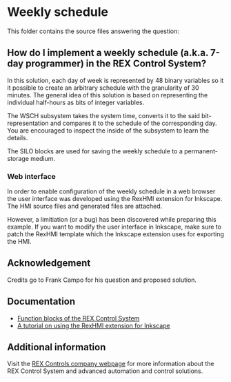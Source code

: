 Weekly schedule 
===============
 
This folder contains the source files answering the question:

## How do I implement a weekly schedule (a.k.a. 7-day programmer) in the REX Control System? ##

In this solution, each day of week is represented by 48 binary variables so it it possible to create an arbitrary schedule with the granularity of 30 minutes. The general idea of this solution is based on representing the individual half-hours as bits of integer variables.  

The WSCH subsystem takes the system time, converts it to the said bit-representation and compares it to the schedule of the corresponding day. You are encouraged to inspect the inside of the subsystem to learn the details.  

The SILO blocks are used for saving the weekly schedule to a permanent-storage medium. 

### Web interface ###

In order to enable configuration of the weekly schedule in a web browser the user interface was developed using the RexHMI extension for Inkscape. The HMI source files and generated files are attached.

However, a limitiation (or a bug) has been discovered while preparing this example. If you want to modify the user interface in Inkscape, make sure to patch the RexHMI template which the Inkscape extension uses for exporting the HMI. 

## Acknowledgement ##

Credits go to Frank Campo for his question and proposed solution.

## Documentation ##

- [Function blocks of the REX Control System](http://www.rexcontrols.com/media/HTML/DOC/ENGLISH/index.html)
- [A tutorial on using the RexHMI extension for Inkscape](http://www.rexcontrols.com/articles/graphical-hmi-for-pool-automation-project)

## Additional information ##

Visit the [REX Controls company webpage](http://www.rexcontrols.com) 
for more information about the REX Control System and advanced 
automation and control solutions.